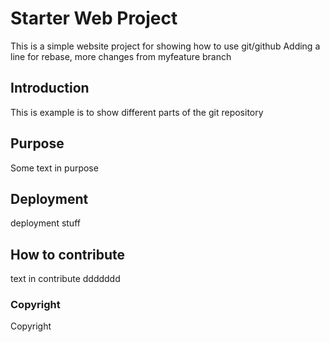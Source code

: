 # Starter Web Project
This is a simple website project for showing how to use git/github
Adding a line for rebase,
more changes from myfeature branch 

## Introduction

This is example is to show different parts of the git repository

## Purpose
Some text in purpose

## Deployment
deployment stuff

## How to contribute
text in contribute ddddddd

### Copyright
Copyright